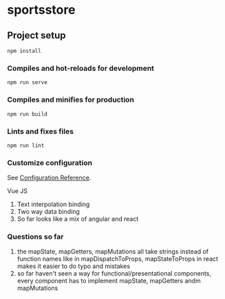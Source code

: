 # sportsstore

## Project setup
```
npm install
```

### Compiles and hot-reloads for development
```
npm run serve
```

### Compiles and minifies for production
```
npm run build
```

### Lints and fixes files
```
npm run lint
```

### Customize configuration
See [Configuration Reference](https://cli.vuejs.org/config/).

Vue JS 
1. Text interpolation binding
2. Two way data binding
3. So far looks like a mix of angular and react


### Questions so far
1. the mapState, mapGetters, mapMutations all take strings instead of function names like in mapDispatchToProps, mapStateToProps in react makes it easier to do typo and mistakes
2. so far haven't seen a way for functional/presentational components, every component has to implement mapState, mapGetters andm mapMutations
